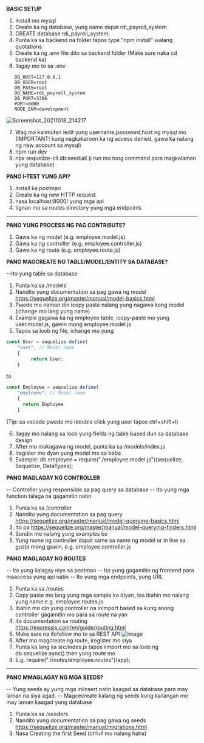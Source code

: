 **BASIC SETUP**

1. Install mo mysql
2. Create ka ng database, yung name dapat rdi_payroll_system
3. CREATE database rdi_payroll_system;
4. Punta ka sa backend na folder tapos type "npm install" walang quotations
5. Create ka ng .env file dito sa backend folder (Make sure naka cd backend ka)
6. Ilagay mo to sa .env
```env
   DB_HOST=127.0.0.1
   DB_USER=root
   DB_PASS=root
   DB_NAME=rdi_payroll_system
   DB_PORT=3306
   PORT=8000
   NODE_ENV=development
```
![Screenshot_20211018_214217](https://user-images.githubusercontent.com/37836505/137743492-2a6077bf-7dc4-472a-84d6-202f1e6dadfe.png)


7. Wag mo kalimutan iedit yung username,password,host ng mysql mo (IMPORTANT! kung nagkakaroon ka ng access denied, gawa ka nalang ng new account sa mysql)
8. npm run dev
9. npx sequelize-cli db:seed:all (i run mo tong command para magkalaman yung database)

**PANO I-TEST YUNG API?**

1. Install ka postman
2. Create ka ng new HTTP request
3. nasa localhost:8000/ yung mga api
4. tignan mo sa routes directory yung mga endpoints


------------------------------------------------------

**PANO YUNG PROCESS NG PAG CONTRIBUTE?**
1. Gawa ka ng model (e.g. employee.model.js)
2. Gawa ka ng controller (e.g. employee.controller.js)
3. Gawa ka ng route (e.g. employee.route.js)

**PANO MAGCREATE NG TABLE/MODEL/ENTITY SA DATABASE?**

--Ito yung table sa database
1. Punta ka sa /models 
2. Nandito yung documentation sa pag gawa ng model https://sequelize.org/master/manual/model-basics.html
3. Pwede mo naman din icopy paste nalang yung nagawa kong model (ichange mo lang yung name)
4. Example gagawa ka ng employee table, icopy-paste mo yung user.model.js, gawin mong employee.model.js
5. Tapos sa loob ng file, ichange mo yung
```js
const User = sequelize.define(
    "user", // Model name
    {
         return User;
    }
```
to
```js
const Employee = sequelize.define(
    "employee", // Model name
    {
      return Employee
    }
```
(Tip: sa vscode pwede mo idouble click yung user tapos ctrl+shift+l)


6. Ilagay mo nalang sa loob yung fields ng table based dun sa database design
7. After mo makagawa ng model, punta ka sa /models/index.js
8. Iregister mo dyan yung model mo sa baba
9. Example: db.employee = require("./employee.model.js")(sequelize, Sequelize, DataTypes);

**PANO MAGLAGAY NG CONTROLLER**

-- Controller yung responsible sa pag query sa database
-- Ito yung mga function talaga na gagamitin natin
1. Punta ka sa /controller
2. Nandito yung documentation sa pag query https://sequelize.org/master/manual/model-querying-basics.html
3. Ito pa https://sequelize.org/master/manual/model-querying-finders.html
4. Sundin mo nalang yung examples ko
5. Yung name ng controller dapat same sa name ng model or in line sa gusto mong gawin, e.g. employee.controller.js 

**PANO MAGLAGAY NG ROUTES**

-- Ito yung ilalagay niyo sa postman
-- Ito yung gagamitin ng frontend para maaccess yung api natin
-- Ito yung mga endpoints, yung URL
1. Punta ka sa /routes
2. Copy paste mo lang yung mga sample ko diyan, tas ibahin mo nalang yung name e.g. employee.routes.js
3. Ibahin mo din yung controller na inimport based sa kung anong controller gagamitin mo para sa route na yan
4. Ito documentation sa routing https://expressjs.com/en/guide/routing.html
5. Make sure na ifofollow mo to sa REST API ![image](https://usercontent.one/wp/www.kennethlange.com/wp-content/uploads/2018/10/task_api.png?media=1631958963)
6. After mo magcreate ng route, iregister mo siya
7. Punta ka lang sa src/index.js tapos iimport mo sa loob ng db.sequelize.sync().then yung route mo
8. E.g. require("./routes/employee.routes")(app);


------------------------------------------------------------
**PANO MMAGLAGAY NG MGA SEEDS?**

-- Yung seeds ay yung mga iniinsert natin kaagad sa database para may laman na siya agad.
-- Magcecreate kalang ng seeds kung kailangan mo may laman kaagad yung database
1. Punta ka sa /seeders
2. Nandito yung documentation sa pag gawa ng seeds https://sequelize.org/master/manual/migrations.html
3. Nasa Creating the first Seed (ctrl+f mo nalang haha)




